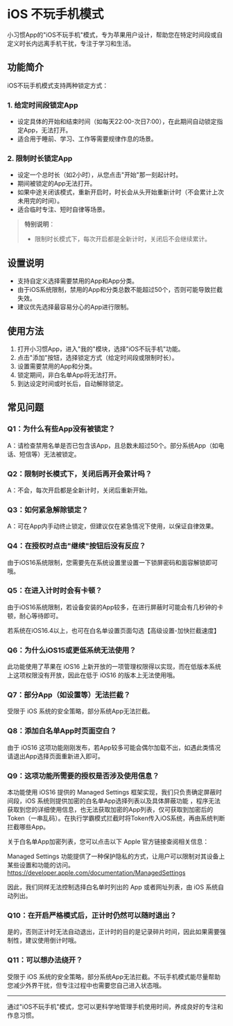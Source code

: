 # iOS 不玩手机模式

小习惯App的"iOS不玩手机"模式，专为苹果用户设计，帮助您在特定时间段或自定义时长内远离手机干扰，专注于学习和生活。

## 功能简介

iOS不玩手机模式支持两种锁定方式：

### 1. 给定时间段锁定App
- 设定具体的开始和结束时间（如每天22:00-次日7:00），在此期间自动锁定指定App，无法打开。
- 适合用于睡前、学习、工作等需要规律作息的场景。

### 2. 限制时长锁定App
- 设定一个总时长（如2小时），从您点击"开始"那一刻起计时。
- 期间被锁定的App无法打开。
- 如果中途关闭该模式，重新开启时，时长会从头开始重新计时（不会累计上次未用完的时间）。
- 适合临时专注、短时自律等场景。

> **特别说明**：
> - 限制时长模式下，每次开启都是全新计时，关闭后不会继续累计。

## 设置说明

- 支持自定义选择需要禁用的App和App分类。
- 由于iOS系统限制，禁用的App和分类总数不能超过50个，否则可能导致拦截失效。
- 建议优先选择最容易分心的App进行限制。

## 使用方法

1. 打开小习惯App，进入"我的"模块，选择"iOS不玩手机"功能。
2. 点击"添加"按钮，选择锁定方式（给定时间段或限制时长）。
3. 设置需要禁用的App和分类。
4. 锁定期间，非白名单App将无法打开。
5. 到达设定时间或时长后，自动解除锁定。

## 常见问题

### Q1：为什么有些App没有被锁定？
A：请检查禁用名单是否已包含该App，且总数未超过50个。部分系统App（如电话、短信等）无法被锁定。

### Q2：限制时长模式下，关闭后再开会累计吗？
A：不会，每次开启都是全新计时，关闭后重新开始。

### Q3：如何紧急解除锁定？
A：可在App内手动终止锁定，但建议仅在紧急情况下使用，以保证自律效果。

### Q4：在授权时点击"继续"按钮后没有反应？
由于iOS16系统限制，您需要先在系统设置里设置一下锁屏密码和面容解锁即可哦。

### Q5：在进入计时时会有卡顿？
由于iOS16系统限制，若设备安装的App较多，在进行屏蔽时可能会有几秒钟的卡顿，耐心等待即可。

若系统在iOS16.4以上，也可在白名单设置页面勾选【高级设置-加快拦截速度】

### Q6：为什么iOS15或更低系统无法使用？
此功能使用了苹果在 iOS16 上新开放的一项管理权限得以实现，而在低版本系统上这项权限没有开放，因此在低于 iOS16 的版本上无法使用哦。

### Q7：部分App（如设置等）无法拦截？
受限于 iOS 系统的安全策略，部分系统App无法拦截。

### Q8：添加白名单App时页面空白？
由于 iOS16 这项功能刚刚发布，若App较多可能会偶尔加载不出，如遇此类情况请退出App选择页面重新进入即可。

### Q9：这项功能所需要的授权是否涉及使用信息？
本功能使用 iOS16 提供的 Managed Settings 框架实现，我们只负责确定屏蔽时间段，iOS 系统则提供加密的白名单App选择列表以及具体屏蔽功能 ，程序无法获取到您的详细使用信息，也无法获取加密的App列表，仅可获取到加密后的Token（一串乱码）。在执行学霸模式拦截时将Token传入iOS系统，再由系统判断拦截哪些App。

关于白名单App加密列表，您可以点击以下 Apple 官方链接查阅相关信息：

Managed Settings 功能提供了一种保护隐私的方式，让用户可以限制对其设备上某些设置和功能的访问。
https://developer.apple.com/documentation/ManagedSettings

因此，我们同样无法控制选择白名单时列出的 App 或者网址列表，由 iOS 系统自动列出。

### Q10：在开启严格模式后，正计时仍然可以随时退出？
是的，否则正计时无法自动退出，正计时的目的是记录碎片时间，因此如果需要强制性，建议使用倒计时哦。

### Q11：可以想办法绕开？
受限于 iOS 系统的安全策略，部分系统App无法拦截。不玩手机模式能尽量帮助您减少外界干扰，但专注过程中也需要您自己进入状态哦。

---

通过"iOS不玩手机"模式，您可以更科学地管理手机使用时间，养成良好的专注和作息习惯。
